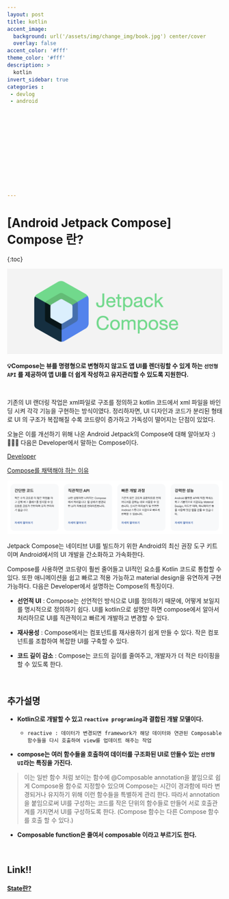 ```yaml
---
layout: post
title: kotlin
accent_image: 
  background: url('/assets/img/change_img/book.jpg') center/cover
  overlay: false
accent_color: '#fff'
theme_color: '#fff'
description: >
  kotlin
invert_sidebar: true
categories :
 - devlog	
 - android












---
```


# [Android Jetpack Compose] Compose 란?

{:toc}

![jetpack_compose](../../../assets/img/blog/jetpack_compose.png)



**💡Compose는 뷰를 명령형으로 변형하지 않고도 앱 UI를 렌더링할 수 있게 하는 `선언형 API` 를 제공하여 앱 UI를 더 쉽게 작성하고 유지관리할 수 있도록 지원한다.** 



<br/>



기존의 UI 랜더링 작업은 xml파일로 구조를 정의하고 kotlin 코드에서 xml 파일을 바인딩 시켜 각각 기능을 구현하는 방식이였다. 정리하자면, UI 디자인과 코드가 분리된 형태로 UI 의 구조가 복잡해질 수록 코드량이 증가하고 가독성이 떨어지는 단점이 있었다.

오늘은 이를 개선하기 위해 나온 Android Jetpack의 Compose에 대해 알아보자 :) 👨🏻‍💻 
다음은 Developer에서 말하는 Compose이다. 

[Developer](https://developer.android.com/jetpack/compose )

[Compose를 채택해야 하는 이유](https://developer.android.com/jetpack/compose/why-adopt?hl=ko)

![image-20240108190639322](../../../assets/img/blog/image-20240108190639322.png)

Jetpack Compose는 네이티브 UI를 빌드하기 위한 Android의 최신 권장 도구 키트이며 Android에서의 UI 개발을 간소화하고 가속화한다.

Compose를 사용하면 코드량이 훨씬 줄어들고 UI적인 요소를 Kotlin 코드로 통합할 수 있다. 또한 애니메이션을 쉽고 빠르고 적용 가능하고 material design을 유연하게 구현 가능하다. 다음은 Developer에서 설명하는 Compose의 특징이다.

- **선언적 UI** : Compose는 선언적인 방식으로 UI를 정의하기 때문에, 어떻게 보일지를 명시적으로 정의하기 쉽다. UI를 kotlin으로 설명만 하면 compose에서 알아서 처리하므로 UI를 직관적이고 빠르게 개발하고 변경할 수 있다.

- **재사용성** : Compose에서는 컴포넌트를 재사용하기 쉽게 만들 수 있다. 작은 컴포넌트를 조합하여 복잡한 UI를 구축할 수 있다.
- **코드 길이 감소** : Compose는 코드의 길이를 줄여주고, 개발자가 더 적은 타이핑을 할 수 있도록 한다.



<br/>



## 추가설명

- **Kotlin으로 개발할 수 있고 `reactive programing`과 결합된 개발 모델이다.**
  - `reactive : 데이터가 변경되면 framework가 해당 데이터와 연관된 Composable 함수들을 다시 호출하여 view를 업데이트 해주는 작업`

- **compose는 여러 함수들을 호출하여 데이터를 구조화된 UI로 만들수 있는 `선언형 UI`라는 특징을 가진다.**

> 이는 일반 함수 처럼 보이는 함수에 @Composable annotation을 붙임으로 쉽게 Compose용 함수로 지정할수 있으며 Compose는 시간이 경과함에 따라 변경되거나 유지하기 위해 이런 함수들을 특별하게 관리 한다. 따라서 annotation을 붙임으로써 UI를 구성하는 코드를 작은 단위의 함수들로 만들어 서로 호출관계를 가지면서 UI를 구성하도록 한다. (Compose 함수는 다른 Compose 함수를 호출 할 수 있다.)

- **Composable function은 줄여서 composable 이라고 부르기도 한다.**



<br/>



## Link!!

#### [State란?](https://softychoo.github.io/devlog/android/2024-01-07-State/)

